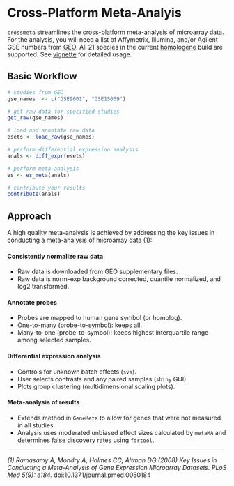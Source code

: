 Cross-Platform Meta-Analyis
===========================

`crossmeta` streamlines the cross-platform meta-analysis of 
microarray data. For the analysis, you will need a list of Affymetrix, Illumina,
and/or Agilent GSE numbers from [GEO](http://www.ncbi.nlm.nih.gov/geo/). All 21
species in the current [homologene](http://1.usa.gov/1TGoIy7) build are supported. 
See [vignette](http://bit.ly/1P199F9) for detailed usage.

Basic Workflow
--------------

```R
# studies from GEO
gse_names  <- c("GSE9601", "GSE15069")

# get raw data for specified studies
get_raw(gse_names)

# load and annotate raw data
esets <- load_raw(gse_names)

# perform differential expression analysis
anals <- diff_expr(esets)

# perform meta-analysis
es <- es_meta(anals)

# contribute your results
contribute(anals)
```

Approach
--------

A high quality meta-analysis is achieved by addressing the key issues in 
conducting a meta-analysis of microarray data (1):
  
  
  
#### Consistently normalize raw data

  * Raw data is downloaded from GEO supplementary files.
  * Raw data is norm-exp background corrected, quantile normalized, and log2
    transformed.
  
#### Annotate probes

  * Probes are mapped to human gene symbol (or homolog).
  * One-to-many (probe-to-symbol): keeps all.
  * Many-to-one (probe-to-symbol): keeps highest interquartile range among
    selected samples.
  
  
#### Differential expression analysis

  * Controls for unknown batch effects (`sva`).
  * User selects contrasts and any paired samples (`shiny` GUI).
  * Plots group clustering (multidimensional scaling plots).
  

#### Meta-analysis of results

  * Extends method in `GeneMeta` to allow for genes that were not measured in 
    all studies.
  * Analysis uses moderated unbiased effect sizes calculated by `metaMA` and
    determines false discovery rates using `fdrtool`.


-----------------

*(1) Ramasamy A, Mondry A, Holmes CC, Altman DG (2008) Key Issues in Conducting a*
*Meta-Analysis of Gene Expression Microarray Datasets. PLoS Med 5(9): e184.* doi:10.1371/journal.pmed.0050184
